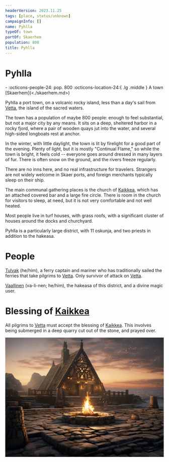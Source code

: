 ```yaml
---
headerVersion: 2023.11.25
tags: [place, status/unknown]
campaignInfo: []
name: Pyhlla
typeOf: town
partOf: Skaerhem
population: 800
title: Pyhlla
---
```

# Pyhlla
<div class="grid cards ext-narrow-margin ext-one-column" markdown>
-  
    :octicons-people-24: pop. 800  
    :octicons-location-24:{ .lg .middle } A town [Skaerhem](<./skaerhem.md>)  
</div>


Pyhlla a port town, on a volcanic rocky island, less than a day's sail from [Vetta](<./vetta.md>), the island of the sacred waters. 

The town has a population of maybe 800 people: enough to feel substantial, but not a major city by any means. It sits on a deep, sheltered harbor in a rocky fjord, where a pair of wooden quays jut into the water, and several high-sided longboats rest at anchor. 

In the winter, with little daylight, the town is lit by firelight for a good part of the evening. Plenty of light, but it is mostly "Continual Flame," so while the town is bright, it feels cold -- everyone goes around dressed in many layers of fur. There is often snow on the ground, and the rivers freeze regularly. 

There are no inns here, and no real infrastructure for travelers. Strangers are not widely welcome in Skaer ports, and foreign merchants typically sleep on their ship.

The main communal gathering places is the church of [Kaikkea](<../../../cosmology/gods/incorporeal-gods/kaikkea.md>), which has an attached covered bar and a large fire circle. There is room in the church for visitors to sleep, at need, but it is not very comfortable and not well heated. 

Most people live in turf houses, with grass roofs, with a significant cluster of houses around the docks and churchyard.

Pyhlla is a particularly large district, with 11 oskunja, and two priests in addition to the hakeasa. 
# People

[Tulvak](<../../../people/skaer/tulvak.md>) (he/him), a ferry captain and mariner who has traditionally sailed the ferries that take pilgrims to [Vetta](<./vetta.md>). Only survivor of attack on [Vetta](<./vetta.md>).

[Vaallinen](<../../../people/skaer/vaallinen.md>) (va-li-nen; he/him), the hakeasa of this district, and a divine magic user.



# Blessing of [Kaikkea](<../../../cosmology/gods/incorporeal-gods/kaikkea.md>)

All pilgrims to [Vetta](<./vetta.md>) must accept the blessing of [Kaikkea](<../../../cosmology/gods/incorporeal-gods/kaikkea.md>). This involves being submerged in a deep quarry cut out of the stone, and prayed over. 



![Pyhlla Village Church](../../../assets/pyhlla-village-church.png)